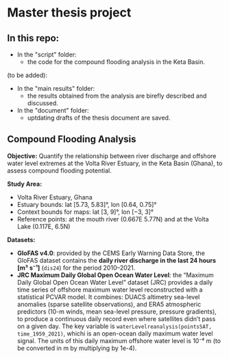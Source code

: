 # Master thesis project

## In this repo:
+ In the "script" folder:
  + the code for the compound flooding analysis in the Keta Basin.
 
(to be added):
+ In the "main results" folder:
  + the results obtained from the analysis are birefly described and discussed.
+ In the "document" folder:
  + uptdating drafts of the thesis document are saved.

## Compound Flooding Analysis 
**Objective:** Quantify the relationship between river discharge and offshore water level extremes at the Volta River Estuary, in the Keta Basin (Ghana), to assess compound flooding potential.

**Study Area:**
- Volta River Estuary, Ghana
- Estuary bounds: lat [5.73, 5.83]°, lon [0.64, 0.75]°
- Context bounds for maps: lat [3, 9]°, lon [−3, 3]°
- Reference points: at the mouth river (0.667E  5.77N) and at the Volta Lake (0.117E, 6.5N)

**Datasets:**
- **GloFAS v4.0**: provided by the CEMS Early Warning Data Store, the GloFAS dataset contains the **daily river discharge in the last 24 hours [m³ s⁻¹]** (`dis24`) for the period 2010–2021. 
- **JRC Maximum Daily Global Open Ocean Water Level**: the “Maximum Daily Global Open Ocean Water Level” dataset (JRC) provides a daily time series of offshore maximum water level reconstructed with a statistical PCVAR model. It combines: DUACS altimetry sea-level anomalies (sparse satellite observations), and ERA5 atmospheric predictors (10-m winds, mean sea-level pressure, pressure gradients), to produce a continuous daily record even where satellites didn’t pass on a given day. The key variable is  `waterLevelreanalysis(pointsSAT, time_1959_2021)`, whichi is an open-ocean daily maximum water level signal. The units of this daily maximum offshore water level is 10⁻⁴ m (to be converted in m by multiplying by 1e-4).


